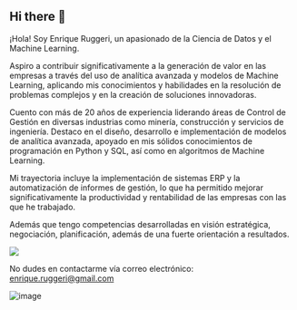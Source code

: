 ## Hi there 👋

¡Hola! Soy Enrique Ruggeri, un apasionado de la Ciencia de Datos y el Machine Learning.

Aspiro a contribuir significativamente a la generación de valor en las empresas a través del uso de analítica avanzada y modelos de Machine Learning, aplicando mis conocimientos y habilidades en la resolución de problemas complejos y en la creación de soluciones innovadoras.

Cuento con más de 20 años de experiencia liderando áreas de Control de Gestión en diversas industrias como minería, construcción y servicios de ingeniería.  Destaco en el diseño, desarrollo e implementación de modelos de analítica avanzada, apoyado en mis sólidos conocimientos de programación en Python y SQL, así como en algoritmos de Machine Learning. 

Mi trayectoria incluye la implementación de sistemas ERP y la automatización de informes de gestión, lo que ha permitido mejorar significativamente la productividad y rentabilidad de las empresas con las que he trabajado.

Además que tengo competencias desarrolladas en visión estratégica, negociación, planificación, además de una fuerte orientación a resultados.

[![](https://img.shields.io/badge/LinkedIn-0077B5?style=for-the-badge&logo=linkedin&logoColor=white)](https://www.linkedin.com/in/enrique-ruggeri/)

No dudes en contactarme vía correo electrónico: enrique.ruggeri@gmail.com


![image](https://github.com/enriqueruggeri/enriqueruggeri/assets/160076100/9aaecdba-490f-4f9a-b2e0-3a29961f2a91)

